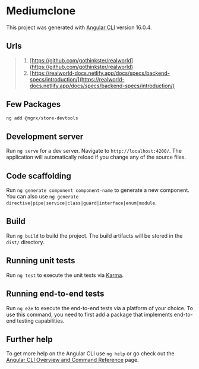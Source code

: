 # Mediumclone

This project was generated with [Angular CLI](https://github.com/angular/angular-cli) version 16.0.4.

## Urls

> 1. [https://github.com/gothinkster/realworld](https://github.com/gothinkster/realworld)
> 1. [https://realworld-docs.netlify.app/docs/specs/backend-specs/introduction/](https://realworld-docs.netlify.app/docs/specs/backend-specs/introduction/)

## Few Packages

```bash
ng add @ngrx/store-devtools
```

## Development server

Run `ng serve` for a dev server. Navigate to `http://localhost:4200/`. The application will automatically reload if you change any of the source files.

## Code scaffolding

Run `ng generate component component-name` to generate a new component. You can also use `ng generate directive|pipe|service|class|guard|interface|enum|module`.

## Build

Run `ng build` to build the project. The build artifacts will be stored in the `dist/` directory.

## Running unit tests

Run `ng test` to execute the unit tests via [Karma](https://karma-runner.github.io).

## Running end-to-end tests

Run `ng e2e` to execute the end-to-end tests via a platform of your choice. To use this command, you need to first add a package that implements end-to-end testing capabilities.

## Further help

To get more help on the Angular CLI use `ng help` or go check out the [Angular CLI Overview and Command Reference](https://angular.io/cli) page.
